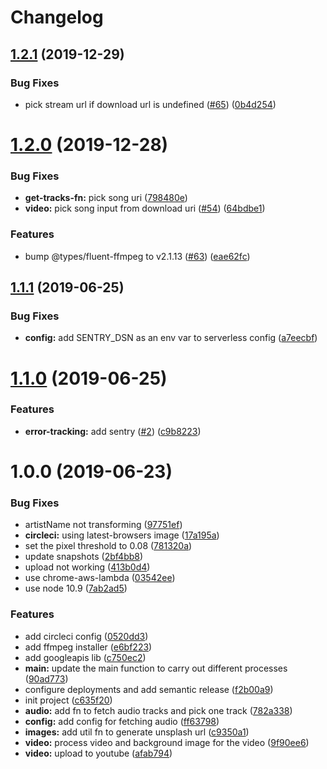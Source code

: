 # Changelog


## [1.2.1](https://github.com/Buzzertech/DatSongBot/compare/v1.2.0...v1.2.1) (2019-12-29)


### Bug Fixes

* pick stream url if download url is undefined ([#65](https://github.com/Buzzertech/DatSongBot/issues/65)) ([0b4d254](https://github.com/Buzzertech/DatSongBot/commit/0b4d254d2b1bdabedfd2adee3668e6b85233d4a0))

# [1.2.0](https://github.com/Buzzertech/DatSongBot/compare/v1.1.1...v1.2.0) (2019-12-28)


### Bug Fixes

* **get-tracks-fn:** pick song uri ([798480e](https://github.com/Buzzertech/DatSongBot/commit/798480e))
* **video:** pick song input from download uri ([#54](https://github.com/Buzzertech/DatSongBot/issues/54)) ([64bdbe1](https://github.com/Buzzertech/DatSongBot/commit/64bdbe1))


### Features

* bump @types/fluent-ffmpeg to v2.1.13 ([#63](https://github.com/Buzzertech/DatSongBot/issues/63)) ([eae62fc](https://github.com/Buzzertech/DatSongBot/commit/eae62fc))

## [1.1.1](https://github.com/Buzzertech/DatSongBot/compare/v1.1.0...v1.1.1) (2019-06-25)


### Bug Fixes

* **config:** add SENTRY_DSN as an env var to serverless config ([a7eecbf](https://github.com/Buzzertech/DatSongBot/commit/a7eecbf))

# [1.1.0](https://github.com/Buzzertech/DatSongBot/compare/v1.0.0...v1.1.0) (2019-06-25)


### Features

* **error-tracking:** add sentry ([#2](https://github.com/Buzzertech/DatSongBot/issues/2)) ([c9b8223](https://github.com/Buzzertech/DatSongBot/commit/c9b8223))

# 1.0.0 (2019-06-23)


### Bug Fixes

* artistName not transforming ([97751ef](https://github.com/Buzzertech/DatSongBot/commit/97751ef))
* **circleci:** using latest-browsers image ([17a195a](https://github.com/Buzzertech/DatSongBot/commit/17a195a))
* set the pixel threshold to 0.08 ([781320a](https://github.com/Buzzertech/DatSongBot/commit/781320a))
* update snapshots ([2bf4bb8](https://github.com/Buzzertech/DatSongBot/commit/2bf4bb8))
* upload not working ([413b0d4](https://github.com/Buzzertech/DatSongBot/commit/413b0d4))
* use chrome-aws-lambda ([03542ee](https://github.com/Buzzertech/DatSongBot/commit/03542ee))
* use node 10.9 ([7ab2ad5](https://github.com/Buzzertech/DatSongBot/commit/7ab2ad5))


### Features

* add circleci config ([0520dd3](https://github.com/Buzzertech/DatSongBot/commit/0520dd3))
* add ffmpeg installer ([e6bf223](https://github.com/Buzzertech/DatSongBot/commit/e6bf223))
* add googleapis lib ([c750ec2](https://github.com/Buzzertech/DatSongBot/commit/c750ec2))
* **main:** update the main function to carry out different processes ([90ad773](https://github.com/Buzzertech/DatSongBot/commit/90ad773))
* configure deployments and add semantic release ([f2b00a9](https://github.com/Buzzertech/DatSongBot/commit/f2b00a9))
* init project ([c635f20](https://github.com/Buzzertech/DatSongBot/commit/c635f20))
* **audio:** add fn to fetch audio tracks and pick one track ([782a338](https://github.com/Buzzertech/DatSongBot/commit/782a338))
* **config:** add config for fetching audio ([ff63798](https://github.com/Buzzertech/DatSongBot/commit/ff63798))
* **images:** add util fn to generate unsplash url ([c9350a1](https://github.com/Buzzertech/DatSongBot/commit/c9350a1))
* **video:** process video and background image for the video ([9f90ee6](https://github.com/Buzzertech/DatSongBot/commit/9f90ee6))
* **video:** upload to youtube ([afab794](https://github.com/Buzzertech/DatSongBot/commit/afab794))
